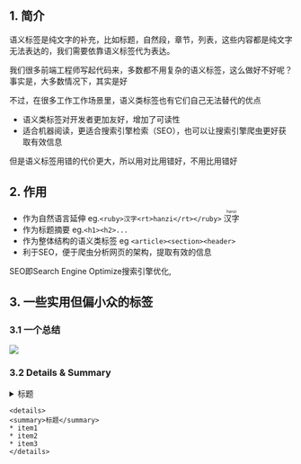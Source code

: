 ## 1. 简介

语义标签是纯文字的补充，比如标题，自然段，章节，列表，这些内容都是纯文字无法表达的，我们需要依靠语义标签代为表达。

我们很多前端工程师写起代码来，多数都不用复杂的语义标签，这么做好不好呢？事实是，大多数情况下，其实是好

不过，在很多工作工作场景里，语义类标签也有它们自己无法替代的优点

* 语义类标签对开发者更加友好，增加了可读性
* 适合机器阅读，更适合搜索引擎检索（SEO），也可以让搜索引擎爬虫更好获取有效信息

但是语义标签用错的代价更大，所以用对比用错好，不用比用错好

## 2. 作用

* 作为自然语言延伸 eg.`<ruby>汉字<rt>hanzi</rt></ruby>` <ruby>汉字<rt>hanzi</rt></ruby>
* 作为标题摘要 eg.`<h1><h2>...`
* 作为整体结构的语义类标签 eg `<article><section><header>`
* 利于SEO，便于爬虫分析网页的架构，提取有效的信息

SEO即Search Engine Optimize搜索引擎优化,

## 3. 一些实用但偏小众的标签

### 3.1 一个总结

![](https://static001.geekbang.org/resource/image/96/9e/9684130e423b6734b23652f4f0b6359e.jpg)

### 3.2 Details & Summary

<details>
<summary>标题</summary>
* item1
* item2
* item3
</details>

```
<details>
<summary>标题</summary>
* item1
* item2
* item3
</details>
```